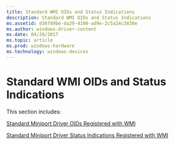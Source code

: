 ```yaml
---
title: Standard WMI OIDs and Status Indications
description: Standard WMI OIDs and Status Indications
ms.assetid: d36f49be-da29-4190-ad9e-2c5a24c3830e
ms.author: windows-driver-content
ms.date: 04/20/2017
ms.topic: article
ms.prod: windows-hardware
ms.technology: windows-devices
---
```


# Standard WMI OIDs and Status Indications


This section includes:

[Standard Miniport Driver OIDs Registered with WMI](standard-miniport-driver-oids-registered-with-wmi.md)

[Standard Miniport Driver Status Indications Registered with WMI](standard-miniport-driver-status-indications-registered-with-wmi.md)

 

 





